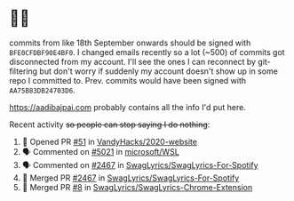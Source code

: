 # 👋🏻
<!--
**aadibajpai/aadibajpai** is a ✨ _special_ ✨ repository because its `README.md` (this file) appears on your GitHub profile.
-->
commits from like 18th September onwards should be signed with `BFE0CFDBF90E4BF0`. I changed emails recently so a lot (~500) of commits got disconnected from my account. I'll see the ones I can reconnect by git-filtering but don't worry if suddenly my account doesn't show up in some repo I committed to. Prev. commits would have been signed with `AA75B83DB24703D6`.

https://aadibajpai.com probably contains all the info I'd put here.

Recent activity ~~so people can stop saying I do nothing~~:
<!--START_SECTION:activity-->
1. 💪 Opened PR [#51](https://github.com//VandyHacks/2020-website/pull/51) in [VandyHacks/2020-website](https://github.com//VandyHacks/2020-website)
2. 🗣 Commented on [#5021](https://github.com//microsoft/WSL/issues/5021) in [microsoft/WSL](https://github.com//microsoft/WSL)
3. 🗣 Commented on [#2467](https://github.com//SwagLyrics/SwagLyrics-For-Spotify/issues/2467) in [SwagLyrics/SwagLyrics-For-Spotify](https://github.com//SwagLyrics/SwagLyrics-For-Spotify)
4. 🎉 Merged PR [#2467](https://github.com//SwagLyrics/SwagLyrics-For-Spotify/pull/2467) in [SwagLyrics/SwagLyrics-For-Spotify](https://github.com//SwagLyrics/SwagLyrics-For-Spotify)
5. 🎉 Merged PR [#8](https://github.com//SwagLyrics/SwagLyrics-Chrome-Extension/pull/8) in [SwagLyrics/SwagLyrics-Chrome-Extension](https://github.com//SwagLyrics/SwagLyrics-Chrome-Extension)
<!--END_SECTION:activity-->
